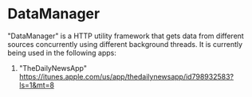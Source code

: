 # DataManager
"DataManager" is a HTTP utility framework that gets data from different sources concurrently using different background threads. It is currently being used in the following apps:

1) "TheDailyNewsApp" https://itunes.apple.com/us/app/thedailynewsapp/id798932583?ls=1&mt=8
